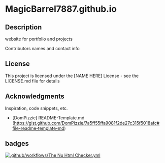 # MagicBarrel7887.github.io

## Description
website for portfolio and projects

<!-- ## Help  -->

<!--Any advise for common problems or issues.-->
<!--```-->
<!--command to run if program contains helper info-->
<!--```-->

 
 <!-- ## Authors  -->

Contributors names and contact info



<!-- ## Version History  -->



## License

This project is licensed under the [NAME HERE] License - see the LICENSE.md file for details

## Acknowledgments

Inspiration, code snippets, etc.
* [DomPizzie] README-Template.md (https://gist.github.com/DomPizzie/7a5ff55ffa9081f2de27c315f5018afc#file-readme-template-md)


## badges

[![.github/workflows/The Nu Html Checker.yml](https://github.com/MagicBarrel7887/MagicBarrel7887.github.io/actions/workflows/The%20Nu%20Html%20Checker.yml/badge.svg)](https://github.com/MagicBarrel7887/MagicBarrel7887.github.io/actions/workflows/The%20Nu%20Html%20Checker.yml)

